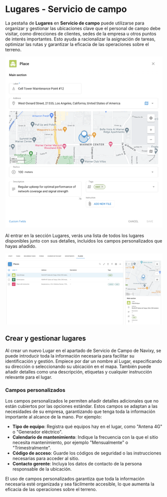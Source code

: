 # Lugares - Servicio de campo

La pestaña de **Lugares** en **Servicio de campo** puede utilizarse para organizar y gestionar las ubicaciones clave que el personal de campo debe visitar, como direcciones de clientes, sedes de la empresa u otros puntos de interés importantes. Esto ayuda a racionalizar la asignación de tareas, optimizar las rutas y garantizar la eficacia de las operaciones sobre el terreno.

![image-20240816-175137.png](../gua-del-usuario/servicio-de-campo/attachments/image-20240816-175137.png)

Al entrar en la sección Lugares, verás una lista de todos los lugares disponibles junto con sus detalles, incluidos los campos personalizados que hayas añadido.

![image-20240816-174653.png](../gua-del-usuario/servicio-de-campo/attachments/image-20240816-174653.png)

## Crear y gestionar lugares

Al crear un nuevo Lugar en el apartado de Servicio de Campo de Navixy, se puede introducir toda la información necesaria para facilitar su identificación y gestión. Empiece por dar un nombre al Lugar, especificando su dirección o seleccionando su ubicación en el mapa. También puede añadir detalles como una descripción, etiquetas y cualquier instrucción relevante para el lugar.

### Campos personalizados

Los campos personalizados le permiten añadir detalles adicionales que no están cubiertos por las opciones estándar. Estos campos se adaptan a las necesidades de su empresa, garantizando que tenga toda la información importante al alcance de la mano. Por ejemplo:

* **Tipo de equipo**: Registra qué equipos hay en el lugar, como "Antena 4G" o "Generador eléctrico".
* **Calendario de mantenimiento**: Indique la frecuencia con la que el sitio necesita mantenimiento, por ejemplo "Mensualmente" o "Trimestralmente".
* **Código de acceso**: Guarde los códigos de seguridad o las instrucciones necesarias para acceder al sitio.
* **Contacto gerente**: Incluya los datos de contacto de la persona responsable de la ubicación.

El uso de campos personalizados garantiza que toda la información necesaria esté organizada y sea fácilmente accesible, lo que aumenta la eficacia de las operaciones sobre el terreno.
